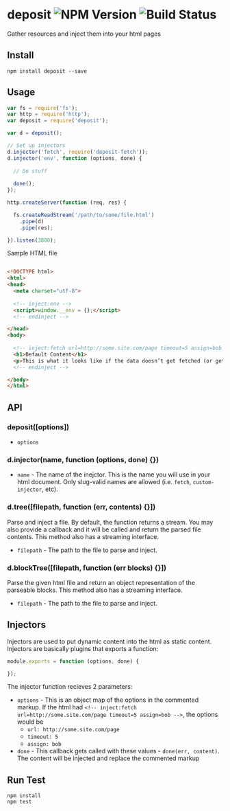 # deposit ![NPM Version](https://img.shields.io/npm/v/deposit.svg?style=flat-square) ![Build Status](https://img.shields.io/travis/divshot/deposit/master.svg?style=flat-square) 

Gather resources and inject them into your html pages

## Install

```
npm install deposit --save
```

## Usage

```js
var fs = require('fs');
var http = require('http');
var deposit = require('deposit');

var d = deposit();

// Set up injectors
d.injector('fetch', require('deposit-fetch'));
d.injector('env', function (options, done) {
  
  // Do stuff
  
  done();
});

http.createServer(function (req, res) {

  fs.createReadStream('/path/to/some/file.html')
    .pipe(d)
    .pipe(res);

}).listen(3000);
```

Sample HTML file

```html

<!DOCTYPE html>
<html>
<head>
  <meta charset="utf-8">
  
  <!-- inject:env -->
  <script>window.__env = {};</script>
  <!-- endinject -->

</head>
<body>
  
  <!-- inject:fetch url=http://some.site.com/page timeout=5 assign=bob -->
  <h1>Default Content</h1>
  <p>This is what it looks like if the data doesn’t get fetched (or gets fetched with an error).</p>
  <!-- endinject -->

</body>
</html>

```

## API

### deposit([options])

* `options`

### d.injector(name, function (options, done) {})

* `name` - The name of the inejctor. This is the name you will use in your html document. Only slug-valid names are allowed (i.e. `fetch`, `custom-injector`, etc).

### d.tree([filepath, function (err, contents) {}])

Parse and inject a file. By default, the function returns a stream. You may also provide a callback and it will be called and return the parsed file contents. This method also has a streaming interface.

* `filepath` - The path to the file to parse and inject.

### d.blockTree([filepath, function (err blocks) {}])

Parse the given html file and return an object representation of the parseable blocks. This method also has a streaming interface.

* `filepath` - The path to the file to parse and inject.

## Injectors

Injectors are used to put dynamic content into the html as static content. Injectors are basically plugins that exports a function:

```js
module.exports = function (options, done) {

});
```

The injector function recieves 2 parameters:

* `options` - This is an object map of the options in the commented markup. If the html had `<!-- inject:fetch url=http://some.site.com/page timeout=5 assign=bob -->`, the options would be
  * `url: http://some.site.com/page`
  * `timeout: 5`
  * `assign: bob`
* `done` - This callback gets called with these values - `done(err, content)`. The content will be injected and replace the commented markup

## Run Test

```
npm install
npm test
```
